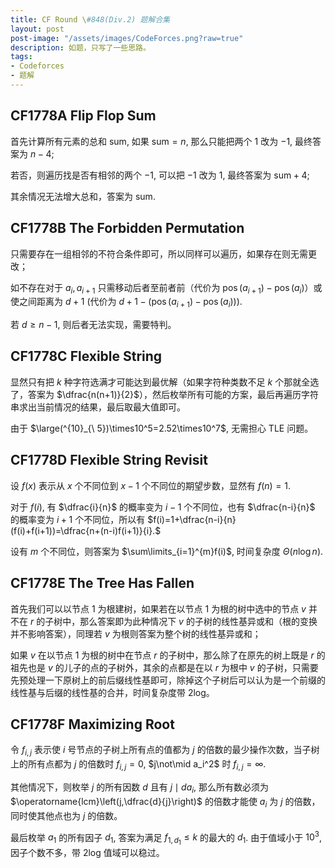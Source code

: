 ```yaml
---
title: CF Round \#848(Div.2) 题解合集
layout: post
post-image: "/assets/images/CodeForces.png?raw=true"
description: 如题，只写了一些思路。
tags:
- Codeforces
- 题解
---
```


## CF1778A Flip Flop Sum

首先计算所有元素的总和 $\text{sum}$, 如果 $\text{sum}=n$, 那么只能把两个 $1$ 改为 $-1$, 最终答案为 $n-4$;

若否，则遍历找是否有相邻的两个 $-1$, 可以把 $-1$ 改为 $1$, 最终答案为 $\text{sum}+4$;

其余情况无法增大总和，答案为 $\text{sum}$.

## CF1778B The Forbidden Permutation

只需要存在一组相邻的不符合条件即可，所以同样可以遍历，如果存在则无需更改；

如不存在对于 $a_i, a_{i+1}$ 只需移动后者至前者前（代价为 $\operatorname{pos}(a_{i+1})-\operatorname{pos}(a_{i})$）或使之间距离为 $d+1$ (代价为 $d+1-(\operatorname{pos}(a_{i+1})-\operatorname{pos}(a_{i}))$).

若 $d\ge n-1$, 则后者无法实现，需要特判。

## CF1778C Flexible String

显然只有把 $k$ 种字符选满才可能达到最优解（如果字符种类数不足 $k$ 个那就全选了，答案为 $\dfrac{n(n+1)}{2}$），然后枚举所有可能的方案，最后再遍历字符串求出当前情况的结果，最后取最大值即可。

由于 $\large(^{10}_{\ 5})\times10^5=2.52\times10^7$, 无需担心 TLE 问题。

## CF1778D Flexible String Revisit

设 $f(x)$ 表示从 $x$ 个不同位到 $x -1$ 个不同位的期望步数，显然有 $f(n)=1$.

对于 $f(i)$, 有 $\dfrac{i}{n}$ 的概率变为 $i-1$ 个不同位，也有 $\dfrac{n-i}{n}$ 的概率变为 $i+1$ 个不同位，所以有 $f(i)=1+\dfrac{n-i}{n}(f(i)+f(i+1))=\dfrac{n+(n-i)f(i+1)}{i}.$

设有 $m$ 个不同位，则答案为 $\sum\limits_{i=1}^{m}f(i)$, 时间复杂度 $\Theta(n\log n)$.

## CF1778E The Tree Has Fallen

首先我们可以以节点 $1$ 为根建树，如果若在以节点 $1$ 为根的树中选中的节点 $v$ 并不在 $r$ 的子树中，那么答案即为此种情况下 $v$ 的子树的线性基异或和（根的变换并不影响答案），同理若 $v$ 为根则答案为整个树的线性基异或和；

如果 $v$ 在以节点 $1$ 为根的树中在节点 $r$ 的子树中，那么除了在原先的树上既是 $r$ 的祖先也是 $v$ 的儿子的点的子树外，其余的点都是在以 $r$ 为根中 $v$ 的子树，只需要先预处理一下原树上的前后缀线性基即可，除掉这个子树后可以认为是一个前缀的线性基与后缀的线性基的合并，时间复杂度带 2log。

## CF1778F Maximizing Root

令 $f_{i,j}$ 表示使 $i$ 号节点的子树上所有点的值都为 $j$ 的倍数的最少操作次数，当子树上的所有点都为 $j$ 的倍数时 $f_{i,j}=0$, $j\not\mid a_i^2$ 时 $f_{i,j}=\infty$.

其他情况下，则枚举 $j$ 的所有因数 $d$ 且有 $j\mid da_i$, 那么所有数必须为 $\operatorname{lcm}\left(j,\dfrac{d}{j}\right)$ 的倍数才能使 $a_i$ 为 $j$ 的倍数，同时使其他点也为 $j$ 的倍数。

最后枚举 $a_1$ 的所有因子 $d_1$, 答案为满足 $f_{1,d_1}\le k$ 的最大的 $d_1$. 由于值域小于 $10^3$, 因子个数不多，带 2log 值域可以稳过。

